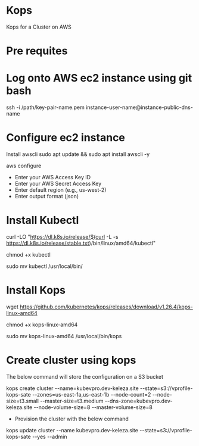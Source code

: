 # Kops

Kops for a Cluster on AWS

# Pre requites

# Log onto AWS ec2 instance using git bash

ssh -i /path/key-pair-name.pem instance-user-name@instance-public-dns-name

# Configure ec2 instance

Install awscli 
sudo apt update && sudo apt install awscli -y

aws configure
- Enter your AWS Access Key ID
- Enter your AWS Secret Access Key
- Enter default region (e.g., us-west-2)
- Enter output format (json)

# Install Kubectl

  curl -LO "https://dl.k8s.io/release/$(curl -L -s https://dl.k8s.io/release/stable.txt)/bin/linux/amd64/kubectl"

  chmod +x kubectl

  sudo mv kubectl /usr/local/bin/

#  Install Kops

wget https://github.com/kubernetes/kops/releases/download/v1.26.4/kops-linux-amd64

chmod +x kops-linux-amd64

sudo mv kops-linux-amd64 /usr/local/bin/kops

# Create cluster using kops

The below command will store the configuration on a S3 bucket

 kops create cluster --name=kubevpro.dev-keleza.site --state=s3://vprofile-kops-sate --zones=us-east-1a,us-east-1b --node-count=2 --node-size=t3.small --master-size=t3.medium --dns-zone=kubevpro.dev-keleza.site --node-volume-size=8 --master-volume-size=8

 - Provision the cluster with the below command

 kops update cluster --name kubevpro.dev-keleza.site --state=s3://vprofile-kops-sate --yes --admin
